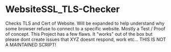 # WebsiteSSL_TLS-Checker
Checks TLS and Cert of Website. Will be expanded to help understand why some browser refuse to connect to a specific website.
Mostly a Test / Proof of concept.
This Project has a few flaws. It "works" out of the box but please dont create issues that XYZ doesnt respond, work etc...
THIS IS NOT A MAINTAINED SCRIPT!
